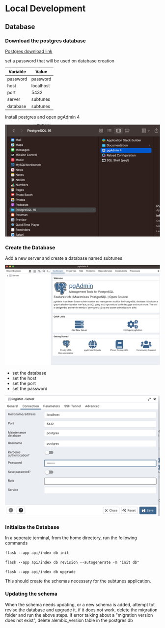 # Local Development

## Database
### Download the postgres database
[Postgres download link](https://www.postgresql.org/download/macosx/)  

set a password that will be used on database creation

| Variable | Value|
| ------------- | ------------- |
| password  | password  |
| host  | localhost  |
| port  | 5432  |
| server  | subtunes  |
| database  | subtunes  |

Install postgres and open pgAdmin 4  

![alt text](static/pgadmin4.png)  

### Create the Database
Add a new server and create a database named subtunes

![alt text](static/pgadminHome.png)  

- set the database
- set the host 
- set the port 
- set the password

![alt text](static/pgadminServerMenu.png)  

### Initialize the Database

In a seperate terminal, from the home directory, run the following commands

``` flask --app api/index db init ```

``` flask --app api/index db revision --autogenerate -m "init db" ```

``` flask --app api/index db upgrade ```

This should create the schemas necessary for the subtunes application.

### Updating the schema
When the schema needs updating, or a new schema is added, attempt tot revise the database and upgrade it. if it does not work, delete the migration folder and run the above steps. 
If error talking about a "migration version does not exist", delete alembic_version table in the postgres db
